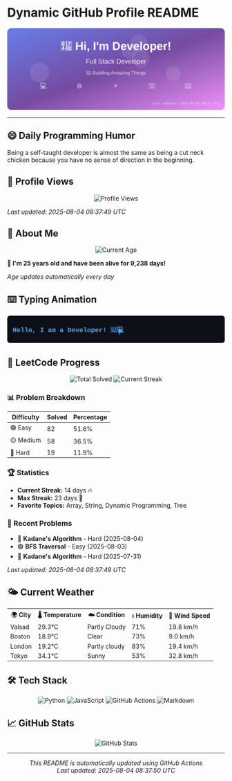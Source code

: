 # Dynamic GitHub Profile README

<!-- HEADER-START -->
<p align="center">
    <img src="./assets/header.svg" alt="Profile Header" />
</p>

---

<!-- HEADER-END -->

<!-- QUOTES-START -->
## 😄 Daily Programming Humor

Being a self-taught developer is almost the same as being a cut neck chicken because you have no sense of direction in the beginning.

<!-- QUOTES-END -->

<!-- VISITOR-COUNTER-START -->
## 👀 Profile Views

<p align="center">
    <img src="https://img.shields.io/badge/Profile%20Views-314-blue?style=for-the-badge&logo=eye&logoColor=white" alt="Profile Views">
</p>

*Last updated: 2025-08-04 08:37:49 UTC*

<!-- VISITOR-COUNTER-END -->

<!-- AGE-START -->
## 🎂 About Me

<p align="center">
    <img src="https://img.shields.io/badge/Age-25%20years%203%20months%2016%20days-brightgreen?style=for-the-badge&logo=calendar&logoColor=white" alt="Current Age">
</p>

**🌟 I'm 25 years old and have been alive for 9,238 days!**

*Age updates automatically every day*

<!-- AGE-END -->

<!-- TYPING-ANIMATION-START -->
## ⌨️ Typing Animation

<p align="center">
    <img src="./assets/typing_animation.svg" alt="Typing Animation" />
</p>

<!-- TYPING-ANIMATION-END -->

<!-- LEETCODE-START -->
## 🧩 LeetCode Progress

<p align="center">
    <img src="https://img.shields.io/badge/Total%20Solved-159-brightgreen?style=for-the-badge&logo=leetcode&logoColor=white" alt="Total Solved">
    <img src="https://img.shields.io/badge/Current%20Streak-14%20days-orange?style=for-the-badge&logo=fire&logoColor=white" alt="Current Streak">
</p>

### 📊 Problem Breakdown

| Difficulty | Solved | Percentage |
|------------|--------|------------|
| 🟢 Easy | 82 | 51.6% |
| 🟡 Medium | 58 | 36.5% |
| 🔴 Hard | 19 | 11.9% |

### 🏆 Statistics
- **Current Streak:** 14 days 🔥
- **Max Streak:** 23 days 🏅
- **Favorite Topics:** Array, String, Dynamic Programming, Tree

### 📝 Recent Problems
- 🔴 **Kadane's Algorithm** - Hard (2025-08-04)
- 🟢 **BFS Traversal** - Easy (2025-08-03)
- 🔴 **Kadane's Algorithm** - Hard (2025-07-31)

*Last updated: 2025-08-04 08:37:49 UTC*

<!-- LEETCODE-END -->

<!-- WEATHER-START -->
## 🌤️ Current Weather

<table>
<tr>
    <th>🌍 City</th>
    <th>🌡️ Temperature</th>
    <th>☁️ Condition</th>
    <th>💧 Humidity</th>
    <th>💨 Wind Speed</th>
</tr>
<tr>
    <td>Valsad</td>
    <td>29.3°C</td>
    <td>Partly Cloudy</td>
    <td>71%</td>
    <td>19.8 km/h</td>
</tr>
<tr>
    <td>Boston</td>
    <td>18.9°C</td>
    <td>Clear</td>
    <td>73%</td>
    <td>9.0 km/h</td>
</tr>
<tr>
    <td>London</td>
    <td>19.2°C</td>
    <td>Partly cloudy</td>
    <td>83%</td>
    <td>19.4 km/h</td>
</tr>
<tr>
    <td>Tokyo</td>
    <td>34.1°C</td>
    <td>Sunny</td>
    <td>53%</td>
    <td>32.8 km/h</td>
</tr>
</table>
<!-- WEATHER-END -->

## 🛠️ Tech Stack

<p align="center">
    <img src="https://img.shields.io/badge/Python-3776AB?style=for-the-badge&logo=python&logoColor=white" alt="Python">
    <img src="https://img.shields.io/badge/JavaScript-F7DF1E?style=for-the-badge&logo=javascript&logoColor=black" alt="JavaScript">
    <img src="https://img.shields.io/badge/GitHub%20Actions-2088FF?style=for-the-badge&logo=github-actions&logoColor=white" alt="GitHub Actions">
    <img src="https://img.shields.io/badge/Markdown-000000?style=for-the-badge&logo=markdown&logoColor=white" alt="Markdown">
</p>

## 📈 GitHub Stats

<p align="center">
    <img src="https://github-readme-stats.vercel.app/api?username=ambicuity&show_icons=true&theme=radical" alt="GitHub Stats">
</p>

---

<p align="center">
    <i>This README is automatically updated using GitHub Actions</i><br>
    <i>Last updated: 2025-08-04 08:37:50 UTC</i>
</p>
